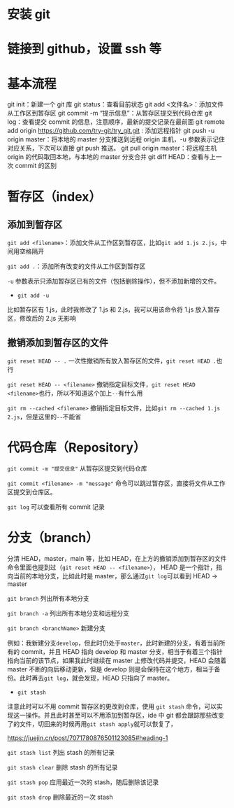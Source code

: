 # 安装 git

# 链接到 github，设置 ssh 等

# 基本流程

git init：新建一个 git 库
git status：查看目前状态
git add <文件名>：添加文件从工作区到暂存区
git commit -m “提示信息”：从暂存区提交到代码仓库
git log：查看提交 commit 的信息，注意顺序，最新的提交记录在最前面
git remote add origin https://github.com/try-git/try_git.git : 添加远程指针
git push -u origin master：将本地的 master 分支推送到远程 origin 主机，-u 参数表示记住对应关系，下次可以直接 git push 推送。
git pull origin master：将远程主机 origin 的代码取回本地，与本地的 master 分支合并
git diff HEAD：查看与上一次 commit 的区别

# 暂存区（index）

## 添加到暂存区

`git add <filename>`：添加文件从工作区到暂存区，比如`git add 1.js 2.js`，中间用空格隔开

`git add .`：添加所有改变的文件从工作区到暂存区

`-u` 参数表示只添加暂存区已有的文件（包括删除操作），但不添加新增的文件。

- `git add -u`

比如暂存区有 1.js，此时我修改了 1.js 和 2.js，我可以用该命令将 1.js 放入暂存区，修改后的 2.js 无影响

## 撤销添加到暂存区的文件

`git reset HEAD -- .` 一次性撤销所有放入暂存区的文件，`git reset HEAD .`也行

`git reset HEAD -- <filename>` 撤销指定目标文件，`git reset HEAD <filename>`也行，所以不知道这个加上`--`有什么用

`git rm --cached <filename>` 撤销指定目标文件，比如`git rm --cached 1.js 2.js`，但是这里的`--`不能省

# 代码仓库（Repository）

`git commit -m "提交信息"` 从暂存区提交到代码仓库

`git commit <filename> -m "message"` 命令可以跳过暂存区，直接将文件从工作区提交到仓库区。

`git log` 可以查看所有 commit 记录

# 分支（branch）

分清 HEAD，master，main 等，比如 HEAD，在上方的撤销添加到暂存区的文件命令里面也提到过（`git reset HEAD -- <filename>`）， HEAD 是一个指针，指向当前的本地分支，比如此时是 master，那么通过`git log`可以看到 HEAD -> master

`git branch` 列出所有本地分支

`git branch -a` 列出所有本地分支和远程分支

`git branch <branchName>` 新建分支

例如：我新建分支`develop`，但此时仍处于`master`，此时新建的分支，有着当前所有的 commit，并且 HEAD 指向 develop 和 master 分支，相当于有着三个指针指向当前的该节点，如果我此时继续在 master 上修改代码并提交，HEAD 会随着 master 不断的向后移动更新，但是 develop 则是会保持在这个地方，相当于备份。此时再去`git log`，就会发现，HEAD 只指向了 master。

- `git stash`

注意此时可以不用 commit 暂存区的更改到仓库，使用 `git stash` 命令，可以实现这一操作。并且此时甚至可以不用添加到暂存区，ide 中 git 都会跟踪那些改变了的文件，切回来的时候再用`git stash apply`就可以恢复了，

https://juejin.cn/post/7071780876501123085#heading-1

`git stash list` 列出 stash 的所有记录

`git stash clear` 删除 stash 的所有记录

`git stash pop` 应用最近一次的 stash，随后删除该记录

`git stash drop` 删除最近的一次 stash
